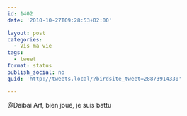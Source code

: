 ```yaml
---
id: 1402
date: '2010-10-27T09:28:53+02:00'

layout: post
categories:
  - Vis ma vie
tags:
  - tweet
format: status
publish_social: no
guid: 'http://tweets.local/?birdsite_tweet=28873914330'

---
```


@Daibai Arf, bien joué, je suis battu